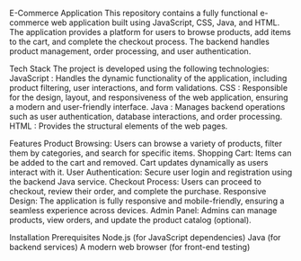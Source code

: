 E-Commerce Application
This repository contains a fully functional e-commerce web application built using JavaScript, CSS, Java, and HTML. The application provides a platform for users to browse products, add items to the cart, and complete the checkout process. The backend handles product management, order processing, and user authentication.

Tech Stack
The project is developed using the following technologies:
JavaScript : Handles the dynamic functionality of the application, including product filtering, user interactions, and form validations.
CSS : Responsible for the design, layout, and responsiveness of the web application, ensuring a modern and user-friendly interface.
Java : Manages backend operations such as user authentication, database interactions, and order processing.
HTML : Provides the structural elements of the web pages.

Features
Product Browsing: Users can browse a variety of products, filter them by categories, and search for specific items.
Shopping Cart: Items can be added to the cart and removed. Cart updates dynamically as users interact with it.
User Authentication: Secure user login and registration using the backend Java service.
Checkout Process: Users can proceed to checkout, review their order, and complete the purchase.
Responsive Design: The application is fully responsive and mobile-friendly, ensuring a seamless experience across devices.
Admin Panel: Admins can manage products, view orders, and update the product catalog (optional).

Installation
Prerequisites
Node.js (for JavaScript dependencies)
Java (for backend services)
A modern web browser (for front-end testing)
